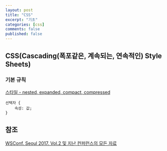 ```yaml
---
layout: post
title: "CSS"
excerpt: "기초"
categories: [css]
comments: false
published: false
---
```


## CSS(Cascading(폭포같은, 계속되는, 연속적인) Style Sheets)

### 기본 규칙
[스타일 - nested, expanded, compact, compressed](https://www.codingfactory.net/node/1012)
```
선택자 {
    속성: 값;
}
```

## 참조
[WSConf. Seoul 2017. Vol.2 및 지난 컨퍼런스의 모든 자료](https://www.slideshare.net/wsconf/presentations)